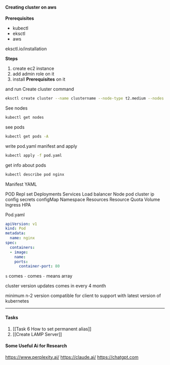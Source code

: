 
#### Creating cluster on aws

**Prerequisites**
- kubectl
- eksctl
- aws

eksctl.io/installation

**Steps**
1. create ec2 instance
2. add admin role on it
3. install **Prerequisites** on it

and run Create cluster command
```sh
eksctl create cluster --name clustername --node-type t2.medium --nodes 2 --region=us-east-1
```

See nodes
```sh
kubectl get nodes
```
see pods

```sh
kubectl get pods -A
```

write pod.yaml manifest and apply

```sh
kubectl apply -f pod.yaml
```

get info about pods
```bash
kubectl describe pod nginx
```

Manifest
YAML

POD
Repl set
Deployments
Services
	Load balancer
	Node pod
	cluster ip
config
	secrets
	configMap
Namespace
Resources
Resource Quota
Volume
Ingress
HPA

Pod.yaml
```YAMl
apiVersion: v1
kind: Pod
metadata:
  name: nginx
spec:
  containers:
  - image:
    name:
    ports:
      container-port: 80
```

`s` comes `-` comes
`-` means array


cluster version updates comes in every 4 month

minimum n-2 version compatible for client to support with latest version of kubernetes

***
#### Tasks
1. [[Task 6 How to set permanent alias]]
2. [[Create LAMP Server]]

#### Some Useful Ai for Research
https://www.perplexity.ai/
https://claude.ai/
https://chatgpt.com